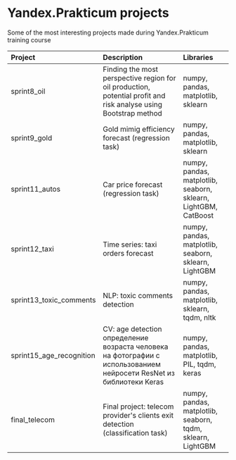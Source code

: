 # Yandex.Prakticum projects

Some of the most interesting projects made during Yandex.Prakticum training course 


| Project             | Description   | Libraries |
| :----------------- | :----------------- | :---------------------- |
| sprint8_oil | Finding the most perspective region for oil production, potential profit and risk analyse using Bootstrap method | numpy, pandas, matplotlib, sklearn |
| sprint9_gold | Gold mimig efficiency forecast (regression task) | numpy, pandas, matplotlib, sklearn |
| sprint11_autos | Car price forecast (regression task) | numpy, pandas, matplotlib, seaborn, sklearn, LightGBM, CatBoost |
| sprint12_taxi | Time series: taxi orders forecast | numpy, pandas, matplotlib, seaborn, sklearn, LightGBM |
| sprint13_toxic_comments | NLP: toxic comments detection | numpy, pandas, matplotlib, sklearn, tqdm, nltk |
| sprint15_age_recognition | CV: age detection определение возраста человека на фотографии с использованием нейросети ResNet из библиотеки Keras | numpy, pandas, matplotlib, PIL, tqdm, keras |
| final_telecom | Final project: telecom provider's clients exit detection (classification task) | numpy, pandas, matplotlib, seaborn, tqdm, sklearn, LightGBM |
